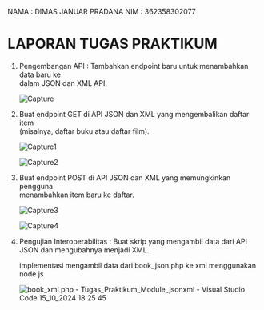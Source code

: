 NAMA    : DIMAS JANUAR PRADANA
NIM     : 362358302077

# LAPORAN TUGAS PRAKTIKUM
1. Pengembangan	API :	Tambahkan	endpoint	baru	untuk	menambahkan	data	baru	ke	
   dalam	JSON	dan	XML	API.
   
   ![Capture](https://github.com/user-attachments/assets/eced82ad-b3b3-4b1b-8f95-b6efcce7de5d)
   
2. Buat	endpoint	GET	di	API	JSON	dan	XML	yang	mengembalikan	daftar	item	
   (misalnya,	daftar	buku	atau	daftar	film).

   ![Capture1](https://github.com/user-attachments/assets/898f2988-11ce-4e7e-a723-7d524fcbb81e)

   ![Capture2](https://github.com/user-attachments/assets/211e6184-9542-45a1-bb95-3c204eacc35b)

4. Buat	endpoint	POST	di	API	JSON	dan	XML	yang	memungkinkan	pengguna	
   menambahkan	item	baru	ke	daftar.

   ![Capture3](https://github.com/user-attachments/assets/44226434-3d7a-4307-8f25-d61a1bb80113)

   ![Capture4](https://github.com/user-attachments/assets/dfcb4258-b021-4e1b-9ace-b834e3b37374)

5. Pengujian	Interoperabilitas :	Buat	skrip	yang	mengambil	data	dari	API	JSON	dan	
   mengubahnya	menjadi	XML.

   implementasi mengambil data dari book_json.php ke xml menggunakan node js
   
   ![book_xml php - Tugas_Praktikum_Module_jsonxml - Visual Studio Code 15_10_2024 18 25 45](https://github.com/user-attachments/assets/db52e2ad-7dc8-43b6-842e-bd9d8b939249)




